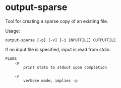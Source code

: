 # output-sparse

Tool for creating a sparse copy of an existing file.

Usage:
```
output-sparse [-p] [-v] [-i INPUTFILE] OUTPUTFILE
```

If no input file is specified, input is read from stdin.

```
FLAGS
	-p
		print stats to stdout upon completion

	-v
		verbose mode, implies -p
```
